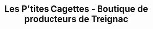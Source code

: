 ---
title: "Les P'tites Cagettes - Boutique de producteurs de Treignac"
url: /treignac/les-ptites-cagettes-boutique-de-producteurs-de-treignac/
shop: supermarché
---